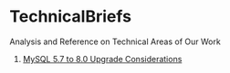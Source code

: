 # TechnicalBriefs
Analysis and Reference on Technical Areas of Our Work

1. [MySQL 5.7 to 8.0 Upgrade Considerations](https://github.com/k3nh/TechnicalBriefs/blob/main/Star-Brief-1.pdf)
   
